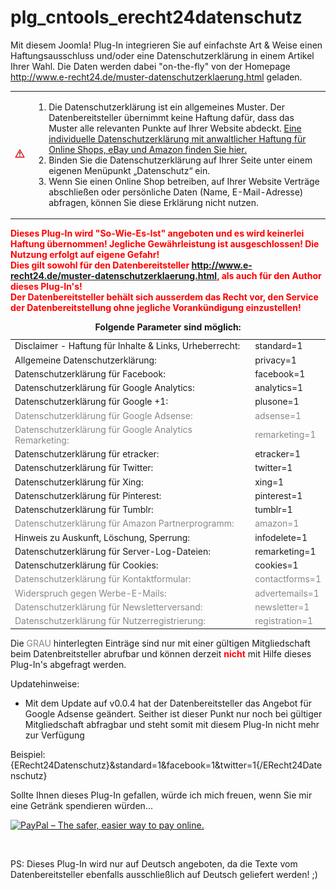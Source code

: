 plg_cntools_erecht24datenschutz
===============================
<p>Mit diesem Joomla! Plug-In integrieren Sie auf einfachste Art &amp; Weise einen Haftungsausschluss und/oder eine Datenschutzerklärung in einem Artikel Ihrer Wahl. Die Daten werden dabei "on-the-fly" von der Homepage <a target="_blank" href="http://www.e-recht24.de/muster-datenschutzerklaerung.html">http://www.e-recht24.de/muster-datenschutzerklaerung.html</a> geladen.</p>
<table width="75%">
  <tbody>
    <tr>
      <td><img src="https://raw.githubusercontent.com/cn-tools/plg_cntools_erecht24datenschutz/master/images/attention.gif" /></td>
      <td><ol>
          <li>Die Datenschutzerklärung ist ein allgemeines Muster. Der Datenbereitsteller übernimmt keine Haftung dafür, dass das Muster alle relevanten Punkte auf Ihrer Website abdeckt. <a target="_blank" href="http://seiten.e-recht24.de/widerruf/">Eine individuelle Datenschutzerklärung mit anwaltlicher Haftung für Online Shops, eBay und Amazon finden Sie hier.</a></li>
          <li>Binden Sie die Datenschutzerklärung auf Ihrer Seite unter einem eigenen Menüpunkt „Datenschutz“ ein.</li>
          <li id="shopwarning" style="display: list-item;">Wenn Sie einen Online Shop betreiben, auf Ihrer Website Verträge abschließen oder persönliche Daten (Name, E-Mail-Adresse) abfragen, können Sie diese Erklärung nicht nutzen.</li>
        </ol></td>
    </tr>
  </tbody>
</table>
<p><strong style="color:#F00">Dieses Plug-In wird &quot;So-Wie-Es-Ist&quot; angeboten und es wird keinerlei Haftung übernommen! Jegliche Gewährleistung ist ausgeschlossen! Die Nutzung erfolgt auf eigene Gefahr!<br />
  Dies gilt sowohl für den Datenbereitsteller <a target="_blank" href="http://www.e-recht24.de/muster-datenschutzerklaerung.html">http://www.e-recht24.de/muster-datenschutzerklaerung.html</a>, als auch für den Author dieses Plug-In's!<br>
  Der Datenbereitsteller behält sich ausserdem das Recht vor, den Service der Datenbereitstellung ohne jegliche Vorankündigung einzustellen!</strong></p>
<table width="500">
  <caption>
  <strong>Folgende Parameter sind möglich:</strong>
  </caption>
  <tbody>
    <tr>
      <td>Disclaimer - Haftung für Inhalte &amp; Links, Urheberrecht:</td>
      <td>standard=1</td>
    </tr>
    <tr>
      <td>Allgemeine Datenschutzerklärung:</td>
      <td>privacy=1</td>
    </tr>
    <tr>
      <td>Datenschutzerklärung für Facebook:</td>
      <td>facebook=1</td>
    </tr>
    <tr>
      <td>Datenschutzerklärung für Google Analytics:</td>
      <td>analytics=1</td>
    </tr>
    <tr>
      <td>Datenschutzerklärung für Google +1:</td>
      <td>plusone=1</td>
    </tr>
    <tr style="color:#888888">
      <td>Datenschutzerklärung für Google Adsense:</td>
      <td>adsense=1</td>
    </tr>
    <tr style="color:#888888">
      <td>Datenschutzerklärung für Google Analytics Remarketing:</td>
      <td>remarketing=1</td>
    </tr>
    <tr>
      <td>Datenschutzerklärung für etracker:</td>
      <td>etracker=1</td>
    </tr>
    <tr>
      <td>Datenschutzerklärung für Twitter:</td>
      <td>twitter=1</td>
    </tr>
    <tr>
      <td>Datenschutzerklärung für Xing:</td>
      <td>xing=1</td>
    </tr>
    <tr>
      <td>Datenschutzerklärung für Pinterest:</td>
      <td>pinterest=1</td>
    </tr>
    <tr>
      <td>Datenschutzerklärung für Tumblr:</td>
      <td>tumblr=1</td>
    </tr>
    <tr style="color:#888888">
      <td>Datenschutzerklärung für Amazon Partnerprogramm:</td>
      <td>amazon=1</td>
    </tr>
    <tr>
      <td>Hinweis zu Auskunft, Löschung, Sperrung:</td>
      <td>infodelete=1</td>
    </tr>
    <tr>
      <td>Datenschutzerklärung für Server-Log-Dateien:</td>
      <td>remarketing=1</td>
    </tr>
    <tr>
      <td>Datenschutzerklärung für Cookies:</td>
      <td>cookies=1</td>
    </tr>
    <tr style="color:#888888">
      <td>Datenschutzerklärung für Kontaktformular:</td>
      <td>contactforms=1</td>
    </tr>
    <tr style="color:#888888">
      <td>Widerspruch gegen Werbe-E-Mails:</td>
      <td>advertemails=1</td>
    </tr>
    <tr style="color:#888888">
      <td>Datenschutzerklärung für Newsletterversand:</td>
      <td>newsletter=1</td>
    </tr>
    <tr style="color:#888888">
      <td>Datenschutzerklärung für Nutzerregistrierung:</td>
      <td>registration=1</td>
    </tr>
  </tbody>
</table>
<p>Die <span style="color:#888888">GRAU</span> hinterlegten Einträge sind nur mit einer gültigen Mitgliedschaft beim Datenbreitsteller abrufbar und können derzeit <span style="color: #FF0004; font-weight: bold;">nicht</span> mit Hilfe dieses Plug-In's abgefragt werden.</p>
<p>Updatehinweise:</p>
<ul>
  <li>Mit dem Update auf v0.0.4 hat der Datenbereitsteller das Angebot für Google Adsense geändert. Seither ist dieser Punkt nur noch bei gültiger Mitgliedschaft abfragbar und steht somit mit diesem Plug-In nicht mehr zur Verfügung</li>
</ul>
<p>Beispiel:<br />
{ERecht24Datenschutz}&amp;standard=1&amp;facebook=1&amp;twitter=1{/ERecht24Datenschutz}</p>
<p>Sollte Ihnen dieses Plug-In gefallen, würde ich mich freuen, wenn Sie mir eine Getränk spendieren würden...</p>
<p><a href="https://www.paypal.com/cgi-bin/webscr?cmd=_s-xclick&hosted_button_id=MDMPWWA3JLRN2" target="_blank"><img src="https://www.paypalobjects.com/en_US/i/btn/btn_donateCC_LG_global.gif" alt="PayPal – The safer, easier way to pay online." /></a></p>
<p>&nbsp;</p>
<p>PS: Dieses Plug-In wird nur auf Deutsch angeboten, da die Texte vom Datenbereitsteller ebenfalls ausschließlich auf Deutsch geliefert werden! ;)</p>
<p>&nbsp;</p>